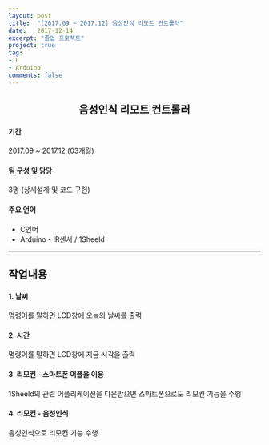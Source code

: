 ```yaml
---
layout: post
title:  "[2017.09 ~ 2017.12] 음성인식 리모트 컨트롤러"
date:   2017-12-14
excerpt: "졸업 프로젝트"
project: true
tag:
- C
- Arduino
comments: false
---
```

<center><h2> 음성인식 리모트 컨트롤러 </h2></center>

#### 기간
 2017.09 ~ 2017.12 (03개월)

#### 팀 구성 및 담당
 3명 (상세설계 및 코드 구현)

#### 주요 언어
 * C언어
 * Arduino - IR센서 / 1Sheeld

---

## 작업내용
#### 1. 날씨 
 명령어를 말하면 LCD창에 오늘의 날씨를 출력
 
#### 2. 시간
 명령어를 말하면 LCD창에 지금 시각을 출력

#### 3. 리모컨 - 스마트폰 어플을 이용
 1Sheeld의 관련 어플리케이션을 다운받으면 스마트폰으로도 리모컨 기능을 수행

#### 4. 리모컨 - 음성인식
 음성인식으로 리모컨 기능 수행
